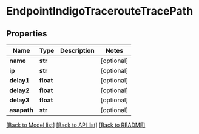 # EndpointIndigoTracerouteTracePath

## Properties
Name | Type | Description | Notes
------------ | ------------- | ------------- | -------------
**name** | **str** |  | [optional] 
**ip** | **str** |  | [optional] 
**delay1** | **float** |  | [optional] 
**delay2** | **float** |  | [optional] 
**delay3** | **float** |  | [optional] 
**asapath** | **str** |  | [optional] 

[[Back to Model list]](../README.md#documentation-for-models) [[Back to API list]](../README.md#documentation-for-api-endpoints) [[Back to README]](../README.md)


